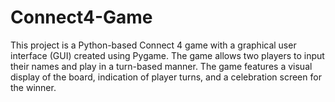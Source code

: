 # Connect4-Game
This project is a Python-based Connect 4 game with a graphical user interface (GUI) created using Pygame. The game allows two players to input their names and play in a turn-based manner. The game features a visual display of the board, indication of player turns, and a celebration screen for the winner.
